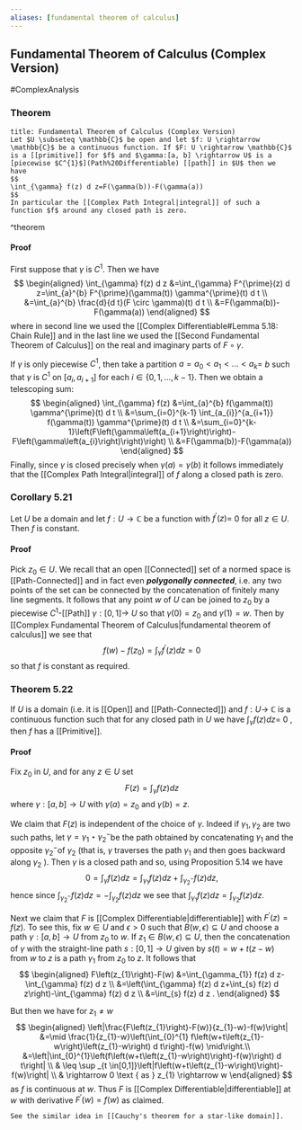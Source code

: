 ```yaml
---
aliases: [fundamental theorem of calculus]
---
```

## Fundamental Theorem of Calculus (Complex Version)
#ComplexAnalysis 

### Theorem
```ad-theorem
title: Fundamental Theorem of Calculus (Complex Version)
Let $U \subseteq \mathbb{C}$ be open and let $f: U \rightarrow \mathbb{C}$ be a continuous function. If $F: U \rightarrow \mathbb{C}$ is a [[primitive]] for $f$ and $\gamma:[a, b] \rightarrow U$ is a [piecewise $C^{1}$](Path%20Differentiable) [[path]] in $U$ then we have
$$
\int_{\gamma} f(z) d z=F(\gamma(b))-F(\gamma(a))
$$
In particular the [[Complex Path Integral|integral]] of such a function $f$ around any closed path is zero.
```
^theorem

#### Proof
First suppose that $\gamma$ is $C^{1} .$ Then we have
$$
\begin{aligned}
\int_{\gamma} f(z) d z &=\int_{\gamma} F^{\prime}(z) d z=\int_{a}^{b} F^{\prime}(\gamma(t)) \gamma^{\prime}(t) d t \\
&=\int_{a}^{b} \frac{d}{d t}(F \circ \gamma)(t) d t \\
&=F(\gamma(b))-F(\gamma(a))
\end{aligned}
$$
where in second line we used the [[Complex Differentiable#Lemma 5.18: Chain Rule]] and in the last line we used the [[Second Fundamental Theorem of Calculus]] on the real and imaginary parts of $F \circ \gamma$.

If $\gamma$ is only piecewise $C^{1}$, then take a partition $a=a_{0}<a_{1}<\ldots<a_{k}=$ $b$ such that $\gamma$ is $C^{1}$ on $\left[a_{i}, a_{i+1}\right]$ for each $i \in\{0,1, \ldots, k-1\} .$ Then we obtain a telescoping sum:
$$
\begin{aligned}
\int_{\gamma} f(z) &=\int_{a}^{b} f(\gamma(t)) \gamma^{\prime}(t) d t \\
&=\sum_{i=0}^{k-1} \int_{a_{i}}^{a_{i+1}} f(\gamma(t)) \gamma^{\prime}(t) d t \\
&=\sum_{i=0}^{k-1}\left(F\left(\gamma\left(a_{i+1}\right)\right)-F\left(\gamma\left(a_{i}\right)\right)\right) \\
&=F(\gamma(b))-F(\gamma(a))
\end{aligned}
$$
Finally, since $\gamma$ is closed precisely when $\gamma(a)=\gamma(b)$ it follows immediately that the [[Complex Path Integral|integral]] of $f$ along a closed path is zero.

### Corollary 5.21
Let $U$ be a domain and let $f: U \rightarrow \mathbb{C}$ be a function with $f^{\prime}(z)=$ 0 for all $z \in U$. Then $f$ is constant.

#### Proof
Pick $z_{0} \in U$. We recall that an open [[Connected]] set of a normed space is [[Path-Connected]] and in fact even ***polygonally connected***, i.e. any two points of the set can be connected by the concatenation of finitely many line segments. It follows that any point $w$ of $U$ can be joined to $z_{0}$ by a piecewise $C^{1}$-[[Path]] $\gamma:[0,1] \rightarrow$ $U$ so that $\gamma(0)=z_{0}$ and $\gamma(1)=w$. Then by [[Complex Fundamental Theorem of Calculus|fundamental theorem of calculus]] we see that
$$
f(w)-f\left(z_{0}\right)=\int_{\gamma} f^{\prime}(z) d z=0
$$
so that $f$ is constant as required.

### Theorem 5.22
If $U$ is a domain (i.e. it is [[Open]] and [[Path-Connected]]) and $f: U \rightarrow$ $\mathbb{C}$ is a continuous function such that for any closed path in $U$ we have $\int_{\gamma} f(z) d z=$ 0 , then $f$ has a [[Primitive]].
#### Proof
Fix $z_{0}$ in $U$, and for any $z \in U$ set
$$
F(z)=\int_{\gamma} f(z) d z
$$
where $\gamma:[a, b] \rightarrow U$ with $\gamma(a)=z_{0}$ and $\gamma(b)=z$.

We claim that $F(z)$ is independent of the choice of $\gamma$. Indeed if $\gamma_{1}, \gamma_{2}$ are two such paths, let $\gamma=\gamma_{1} \star \gamma_{2}^{-}$be the path obtained by concatenating $\gamma_{1}$ and the opposite $\gamma_{2}^{-}$of $\gamma_{2}$ (that is, $\gamma$ traverses the path $\gamma_{1}$ and then goes backward along $\gamma_{2}$ ). Then $\gamma$ is a closed path and so, using Proposition $5.14$ we have
$$
0=\int_{\gamma} f(z) d z=\int_{\gamma_{1}} f(z) d z+\int_{\gamma_{2}^{-}} f(z) d z,
$$
hence since $\int_{\gamma_{2}^{-}} f(z) d z=-\int_{\gamma_{2}} f(z) d z$ we see that $\int_{\gamma_{1}} f(z) d z=\int_{\gamma_{2}} f(z) d z$.

Next we claim that $F$ is [[Complex Differentiable|differentiable]] with $F^{\prime}(z)=f(z)$. To see this, fix $w \in U$ and $\epsilon>0$ such that $B(w, \epsilon) \subseteq U$ and choose a path $\gamma:[a, b] \rightarrow U$ from $z_{0}$ to $w$. If $z_{1} \in B(w, \epsilon) \subseteq U$, then the concatenation of $\gamma$ with the straight-line path $s:[0,1] \rightarrow U$ given by $s(t)=w+t(z-w)$ from $w$ to $z$ is a path $\gamma_{1}$ from $z_{0}$ to $z$. It follows that
$$
\begin{aligned}
F\left(z_{1}\right)-F(w) &=\int_{\gamma_{1}} f(z) d z-\int_{\gamma} f(z) d z \\
&=\left(\int_{\gamma} f(z) d z+\int_{s} f(z) d z\right)-\int_{\gamma} f(z) d z \\
&=\int_{s} f(z) d z .
\end{aligned}
$$

But then we have for $z_{1} \neq w$
$$
\begin{aligned}
\left|\frac{F\left(z_{1}\right)-F(w)}{z_{1}-w}-f(w)\right| &=\mid \frac{1}{z_{1}-w}\left(\int_{0}^{1} f\left(w+t\left(z_{1}-w\right)\left(z_{1}-w\right) d t\right)-f(w) \mid\right.\\
&=\left|\int_{0}^{1}\left(f\left(w+t\left(z_{1}-w\right)\right)-f(w)\right) d t\right| \\
& \leq \sup _{t \in[0,1]}\left|f\left(w+t\left(z_{1}-w\right)\right)-f(w)\right| \\
& \rightarrow 0 \text { as } z_{1} \rightarrow w
\end{aligned}
$$
as $f$ is continuous at $w$. Thus $F$ is [[Complex Differentiable|differentiable]] at $w$ with derivative $F^{\prime}(w)=f(w)$ as claimed.

```ad-note
See the similar idea in [[Cauchy's theorem for a star-like domain]].
```